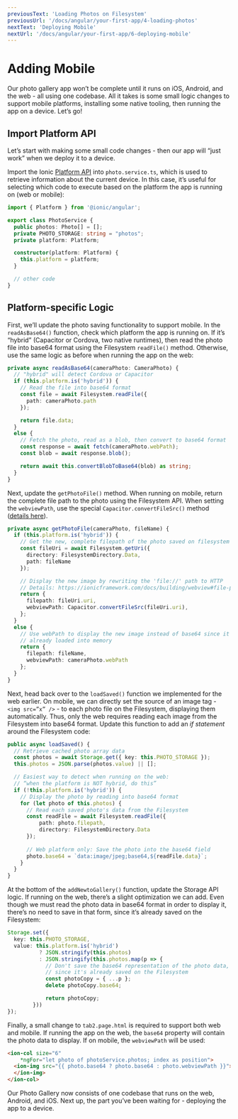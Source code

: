 ```yaml
---
previousText: 'Loading Photos on Filesystem'
previousUrl: '/docs/angular/your-first-app/4-loading-photos'
nextText: 'Deploying Mobile'
nextUrl: '/docs/angular/your-first-app/6-deploying-mobile'
---
```


# Adding Mobile

Our photo gallery app won’t be complete until it runs on iOS, Android, and the web - all using one codebase. All it takes is some small logic changes to support mobile platforms, installing some native tooling, then running the app on a device. Let’s go!

## Import Platform API

Let’s start with making some small code changes - then our app will “just work” when we deploy it to a device.

Import the Ionic [Platform API](https://ionicframework.com/docs/angular/platform) into `photo.service.ts`, which is used to retrieve information about the current device. In this case, it’s useful for selecting which code to execute based on the platform the app is running on (web or mobile):

```typescript
import { Platform } from '@ionic/angular';

export class PhotoService {
  public photos: Photo[] = [];
  private PHOTO_STORAGE: string = "photos";
  private platform: Platform;

  constructor(platform: Platform) {
    this.platform = platform;
  }

  // other code
}
```

## Platform-specific Logic

First, we’ll update the photo saving functionality to support mobile. In the `readAsBase64()` function, check which platform the app is running on. If it’s “hybrid” (Capacitor or Cordova, two native runtimes), then read the photo file into base64 format using the Filesystem `readFile()` method. Otherwise, use the same logic as before when running the app on the web:

```typescript
private async readAsBase64(cameraPhoto: CameraPhoto) {
  // "hybrid" will detect Cordova or Capacitor
  if (this.platform.is('hybrid')) {
    // Read the file into base64 format
    const file = await Filesystem.readFile({
      path: cameraPhoto.path
    });

    return file.data;
  }
  else {
    // Fetch the photo, read as a blob, then convert to base64 format
    const response = await fetch(cameraPhoto.webPath);
    const blob = await response.blob();

    return await this.convertBlobToBase64(blob) as string;  
  }
}
```

Next, update the `getPhotoFile()` method. When running on mobile, return the complete file path to the photo using the Filesystem API. When setting the `webviewPath`, use the special `Capacitor.convertFileSrc()` method ([details here](https://ionicframework.com/docs/building/webview#file-protocol)).

```typescript
private async getPhotoFile(cameraPhoto, fileName) {
  if (this.platform.is('hybrid')) {
    // Get the new, complete filepath of the photo saved on filesystem
    const fileUri = await Filesystem.getUri({
      directory: FilesystemDirectory.Data,
      path: fileName
    });

    // Display the new image by rewriting the 'file://' path to HTTP
    // Details: https://ionicframework.com/docs/building/webview#file-protocol
    return {
      filepath: fileUri.uri,
      webviewPath: Capacitor.convertFileSrc(fileUri.uri),
    };
  }
  else {
    // Use webPath to display the new image instead of base64 since it's 
    // already loaded into memory
    return {
      filepath: fileName,
      webviewPath: cameraPhoto.webPath
    };
  }
}
```

Next, head back over to the `loadSaved()` function we implemented for the web earlier. On mobile, we can directly set the source of an image tag - `<img src=”x” />` - to each photo file on the Filesystem, displaying them automatically. Thus, only the web requires reading each image from the Filesystem into base64 format. Update this function to add an _if statement_ around the Filesystem code:

```typescript
public async loadSaved() {
  // Retrieve cached photo array data
  const photos = await Storage.get({ key: this.PHOTO_STORAGE });
  this.photos = JSON.parse(photos.value) || [];

  // Easiest way to detect when running on the web: 
  // “when the platform is NOT hybrid, do this”
  if (!this.platform.is('hybrid')) {
    // Display the photo by reading into base64 format
    for (let photo of this.photos) {
      // Read each saved photo's data from the Filesystem
      const readFile = await Filesystem.readFile({
          path: photo.filepath,
          directory: FilesystemDirectory.Data
      });
    
      // Web platform only: Save the photo into the base64 field
      photo.base64 = `data:image/jpeg;base64,${readFile.data}`;
    }
  }
}
```

At the bottom of the `addNewtoGallery()` function, update the Storage API logic. If running on the web, there’s a slight optimization we can add. Even though we must read the photo data in base64 format in order to display it, there’s no need to save in that form, since it’s already saved on the Filesystem:

```typescript
Storage.set({
  key: this.PHOTO_STORAGE,
  value: this.platform.is('hybrid')
          ? JSON.stringify(this.photos)  
          : JSON.stringify(this.photos.map(p => {
            // Don't save the base64 representation of the photo data, 
            // since it's already saved on the Filesystem
            const photoCopy = { ...p };
            delete photoCopy.base64;

            return photoCopy;
        }))
});        
```

Finally, a small change to `tab2.page.html` is required to support both web and mobile. If running the app on the web, the `base64` property will contain the photo data to display. If on mobile, the `webviewPath` will be used:

```html
<ion-col size="6" 
    *ngFor="let photo of photoService.photos; index as position">
  <ion-img src="{{ photo.base64 ? photo.base64 : photo.webviewPath }}">
  </ion-img>
</ion-col>
```

Our Photo Gallery now consists of one codebase that runs on the web, Android, and iOS. Next up, the part you’ve been waiting for - deploying the app to a device.
